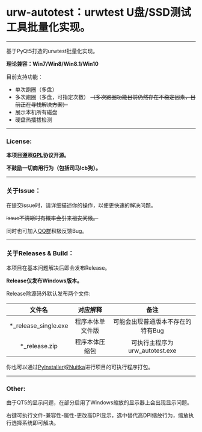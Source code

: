 # urw-autotest：urwtest U盘/SSD测试工具批量化实现。

---

基于PyQt5打造的urwtest批量化实现。

**理论兼容：Win7/Win8/Win8.1/Win10**

目前支持功能：

- 单次跑圈（多盘）
- 多次跑圈（多盘，可指定次数）
  ~~（多次跑圈功能目前仍然存在不稳定因素，目前正在寻找解决方案）~~
- 展示本机所有磁盘
- 硬盘热插拔检测

---

### License:

**本项目遵照[GPL](https://www.gnu.org/licenses/gpl-3.0.en.html)协议开源。**

**不鼓励一切商用行为（包括司马lcb狗）。**

---

### 关于Issue：

在提交issue时，请详细描述你的操作，以便更快速的解决问题。

~~issue不清晰时有概率会引来祖安问候。~~

同时也可加入[QQ群](https://qm.qq.com/q/SQ6GrpdAQg)积极反馈Bug。

---

### 关于Releases & Build：

本项目在基本问题解决后即会发布Release。

**Release仅发布Windows版本。**

Release除源码外默认发布两个文件:

文件名 | 对应解释 | 备注
:---: | :---: | :---:
*_release_single.exe | 程序本体单文件版| 可能会出现普通版本不存在的特有Bug
*_release.zip | 程序本体压缩包 | 可执行主程序为urw_autotest.exe

你也可以通过[PyInstaller](https://pypi.org/project/pyinstaller/)或[Nuitka](https://pypi.org/project/Nuitka/)进行项目的可执行程序打包。

---

### Other:

由于QT5的显示问题，在部分启用了Windows缩放的显示器上会出现显示问题。

右键可执行文件-兼容性-属性-更改高DPI显示，选中替代高DPI缩放行为，缩放执行选择系统即可解决。